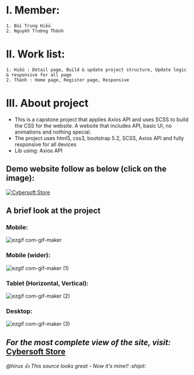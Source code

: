 # I. Member:
    1. Bùi Trung Hiếu  
    2. Nguyễn Trường Thành

# II. Work list:
    1. Hiếu : Detail page, Build & update project structure, Update logic & responsive for all page
    2. Thành : Home page, Register page, Responsive
   
# III. About project
  * This is a capstone project that applies Axios API and uses SCSS to build the CSS for the website. A website that includes API, basic UI, no animations and nothing special. 
  * The project uses html5, css3, bootstrap 5.2, SCSS, Axios API and fully responsive for all devices  
  * Lib using: Axios API

## Demo website follow as below (click on the image): 
[![Cybersoft Store](https://img.youtube.com/vi/0hD6LdSQ51k/0.jpg)](https://www.youtube.com/watch?v=0hD6LdSQ51k "Cybersoft Store video demo")

## A brief look at the project
### Mobile:
![ezgif com-gif-maker](https://user-images.githubusercontent.com/65271147/188898645-e2076dd2-3cec-47be-a49d-4e999bea80b1.gif)

### Mobile (wider):
![ezgif com-gif-maker (1)](https://user-images.githubusercontent.com/65271147/188900164-38bdce80-0e32-44bf-bc9d-a08a867ed5c7.gif)

### Tablet (Horizontal, Vertical):
![ezgif com-gif-maker (2)](https://user-images.githubusercontent.com/65271147/188901193-0ffa8a68-0f9d-4ca6-9471-9187cd5594ea.gif)

### Desktop:
![ezgif com-gif-maker (3)](https://user-images.githubusercontent.com/65271147/188901837-496c7996-ea06-46de-9e52-013ec6476343.gif)



## *For the most complete view of the site, visit:* [Cybersoft Store](https://cybersoft-store.vercel.app/)

*@hirus :+1: This source looks great - Now it's mine!! :shipit:*
